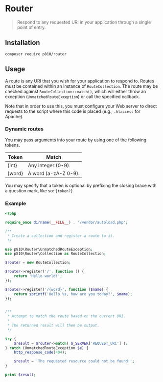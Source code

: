 # Router

> Respond to any requested URI in your application through a single point of entry.

## Installation

```
composer require p810/router
```

## Usage

A route is any URI that you wish for your application to respond to. Routes must be contained within an instance of `RouteCollection`. The route may be checked against `RouteCollection::match()`, which will either throw an exception (`UnmatchedRouteException`) or call the specified callback.

Note that in order to use this, you must configure your Web server to direct requests to the script where this code is placed (e.g., `.htaccess` for Apache).

### Dynamic routes

You may pass arguments into your route by using one of the following tokens.

| Token  |        Match        |
| -----  | ------------------- |
| {int}  | Any integer (0-9).  |
| {word} | A word (a-zA-Z 0-9).|

You may specify that a token is optional by prefixing the closing brace with a question mark, like so: `{token?}`

### Example

```php
<?php

require_once dirname(__FILE__) . '/vendor/autoload.php';

/**
 * Create a collection and register a route to it.
 */

use p810\Router\UnmatchedRouteException;
use p810\Router\Collection as RouteCollection;

$router = new RouteCollection;

$router->register('/', function () {
    return 'Hello world!'; 
});

$router->register('/{word}', function ($name) {
    return sprintf('Hello %s, how are you today?', $name); 
});


/**
 * Attempt to match the route based on the current URI.
 *
 * The returned result will then be output.
 */

try {
    $result = $router->match( $_SERVER['REQUEST_URI'] );
} catch (UnmatchedRouteException $e) {
    http_response_code(404);

    $result = 'The requested resource could not be found!';
}

print $result;
```